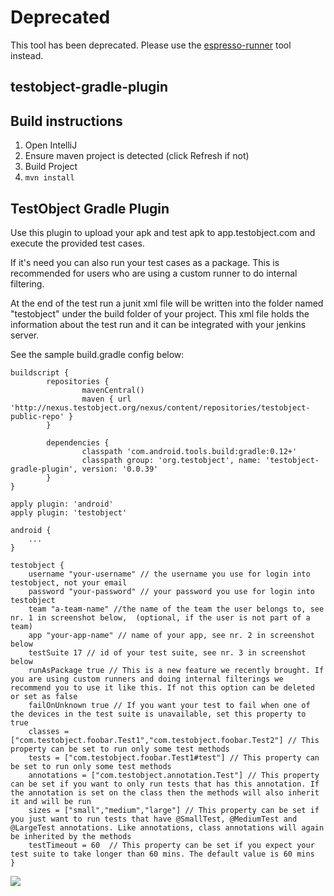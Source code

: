 Deprecated
==========
This tool has been deprecated. Please use the [espresso-runner](https://github.com/testobject/espresso-runner) tool instead.

testobject-gradle-plugin
-----------------------

Build instructions
------------------

1. Open IntelliJ
2. Ensure maven project is detected (click Refresh if not)
3. Build Project
4. `mvn install`

TestObject Gradle Plugin
------------------------

Use this plugin to upload your apk and test apk to app.testobject.com and execute the provided test cases.

If it's need you can also run your test cases as a package. This is recommended for users who are using a custom runner to do internal filtering.

At the end of the test run a junit xml file will be written into the folder named "testobject" under the build folder of your project. This xml file holds the information about the test run and it can be integrated with your jenkins server.

See the sample build.gradle config below:

```
buildscript {
        repositories {
                mavenCentral()
                maven { url 'http://nexus.testobject.org/nexus/content/repositories/testobject-public-repo' }
        }
 
        dependencies {
                classpath 'com.android.tools.build:gradle:0.12+'
                classpath group: 'org.testobject', name: 'testobject-gradle-plugin', version: '0.0.39'
        }
}

apply plugin: 'android'
apply plugin: 'testobject'

android {
	...
}

testobject {
	username "your-username" // the username you use for login into testobject, not your email
	password "your-password" // your password you use for login into testobject
	team "a-team-name" //the name of the team the user belongs to, see nr. 1 in screenshot below,  (optional, if the user is not part of a team)
	app "your-app-name" // name of your app, see nr. 2 in screenshot below
	testSuite 17 // id of your test suite, see nr. 3 in screenshot below
	runAsPackage true // This is a new feature we recently brought. If you are using custom runners and doing internal filterings we recommend you to use it like this. If not this option can be deleted or set as false
	failOnUnknown true // If you want your test to fail when one of the devices in the test suite is unavailable, set this property to true
	classes = ["com.testobject.foobar.Test1","com.testobject.foobar.Test2"] // This property can be set to run only some test methods
	tests = ["com.testobject.foobar.Test1#test"] // This property can be set to run only some test methods
	annotations = ["com.testobject.annotation.Test"] // This property can be set if you want to only run tests that has this annotation. If the annotation is set on the class then the methods will also inherit it and will be run
	sizes = ["small","medium","large"] // This property can be set if you just want to run tests that have @SmallTest, @MediumTest and @LargeTest annotations. Like annotations, class annotations will again be inherited by the methods 
	testTimeout = 60  // This property can be set if you expect your test suite to take longer than 60 mins. The default value is 60 mins
}
```

![](https://github.com/testobject/testobject-gradle-plugin/blob/gh-pages/images/ScreenGradlePlugin.png)
